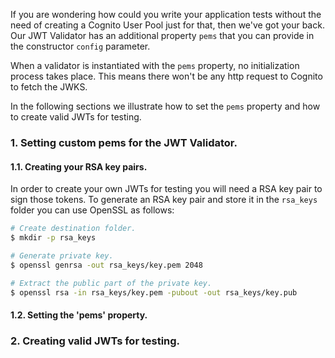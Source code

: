If you are wondering how could you write your application tests without the need of creating a Cognito User Pool just for that, then we've got your back.
Our JWT Validator has an additional property `pems` that you can provide in the constructor `config` parameter.
 
When a validator is instantiated with the `pems` property, no initialization process takes place. This means there won't be any http request to Cognito
to fetch the JWKS.

In the following sections we illustrate how to set the `pems` property and how to create valid JWTs for testing.

### 1. Setting custom pems for the JWT Validator.

#### 1.1. Creating your RSA key pairs.

In order to create your own JWTs for testing you will need a RSA key pair to sign those tokens. To generate an RSA key pair and
store it in the `rsa_keys` folder you can use OpenSSL as follows:

```bash
# Create destination folder.
$ mkdir -p rsa_keys

# Generate private key.
$ openssl genrsa -out rsa_keys/key.pem 2048

# Extract the public part of the private key.
$ openssl rsa -in rsa_keys/key.pem -pubout -out rsa_keys/key.pub
```

#### 1.2. Setting the 'pems' property.

### 2. Creating valid JWTs for testing.
